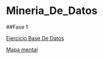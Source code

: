 # Mineria_De_Datos
##Fase 1

[Ejercicio Base De Datos](https://github.com/RaulFloresR/Mineria_de_Datos/blob/main/Equipo_()-ejercicio%20base%20de%20datos.pdf)

[Mapa mental](https://github.com/SaidMartinez1869524/Mineria_De_Datos/blob/main/MapaMental_1_1869524.pdf)
